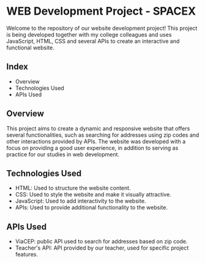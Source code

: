 # WEB Development Project - SPACEX
Welcome to the repository of our website development project! This project is being developed together with my college colleagues and uses JavaScript, HTML, CSS and several APIs to create an interactive and functional website.

## Index
- Overview
- Technologies Used
- APIs Used

## Overview
This project aims to create a dynamic and responsive website that offers several functionalities, such as searching for addresses using zip codes and other interactions provided by APIs. The website was developed with a focus on providing a good user experience, in addition to serving as practice for our studies in web development.

## Technologies Used
- HTML: Used to structure the website content.
- CSS: Used to style the website and make it visually attractive.
- JavaScript: Used to add interactivity to the website.
- APIs: Used to provide additional functionality to the website.

## APIs Used
- ViaCEP: public API used to search for addresses based on zip code.
- Teacher's API: API provided by our teacher, used for specific project features.
